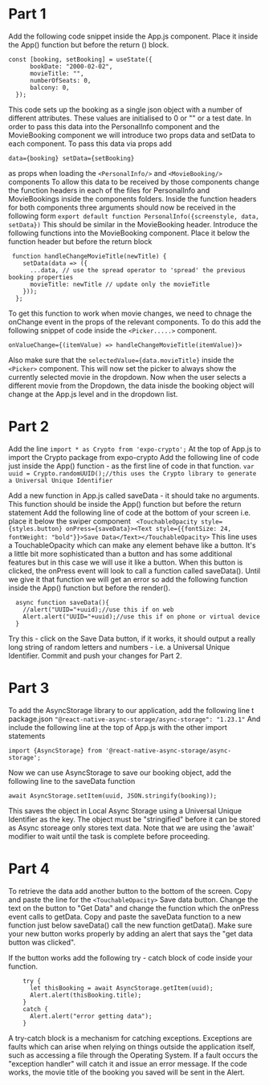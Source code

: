 # Part 1
Add the following code snippet inside the App.js component. Place it inside the App() function but before the return () block.
```
const [booking, setBooking] = useState({
      bookDate: "2000-02-02",
      movieTitle: "",
      numberOfSeats: 0,
      balcony: 0,
  });
```
This code sets up the booking as a single json object with a number of different attributes. These values are initialised to 0 or "" or a test date. In order to pass this data into the PersonalInfo component and the MovieBooking component we will introduce two props data and setData to each component. To pass this data via props add
```
data={booking} setData={setBooking}
```
as props when loading the ```<PersonalInfo/>``` and ```<MovieBooking/>``` components
To allow this data to be received by those components change the function headers in each of the files for PersonalInfo and MovieBookings inside the components folders.
Inside the function headers for both components three arguments should now be received in the following form
```export default function PersonalInfo({screenstyle, data, setData})```
This should be similar in the MovieBooking header. 
Introduce the following functions into the MovieBooking component. Place it below the function header but before the return block
```
 function handleChangeMovieTitle(newTitle) {
    setData(data => ({
      ...data, // use the spread operator to 'spread' the previous booking properties
      movieTitle: newTitle // update only the movieTitle
    }));
  };
```
To get this function to work when movie changes, we need to chnage the onChange event in the props of the relevant components. To do this add the following snippet of code inside the ```<Picker.....>``` component.
```
onValueChange={(itemValue) => handleChangeMovieTitle(itemValue)}>
```
Also make sure that the ```selectedValue={data.movieTitle}``` inside the ```<Picker>``` component. This will now set the picker to always show the currently selected movie in the dropdown. Now when the user selects a different movie from the Dropdown, the data inisde the booking object will change at the App.js level and in the dropdown list.

# Part 2
Add the line 
```import * as Crypto from 'expo-crypto';```
At the top of App.js to import the Crypto package from expo-crypto
Add the following line of code just inside the App() function - as the first line of code in that function.
```var uuid = Crypto.randomUUID();//this uses the Crypto library to generate a Universal Unique Identifier```

Add a new function in App.js called saveData - it should take no arguments. This function should be inside the App() function but before the return statement
Add the following line of code at the bottom of your screen i.e. place it below the swiper component
``` <TouchableOpacity style={styles.button} onPress={saveData}><Text style={{fontSize: 24, fontWeight: "bold"}}>Save Data</Text></TouchableOpacity>```
This line uses a TouchableOpacity which can make any element behave like a button. It's a little bit more sophisticated than a button and has some additional features but in this case we will use it like a button.
When this button is clicked, the onPress event will look to call a function called saveData(). Until we give it that function we will get an error so add the following function inside the App() function but before the render().
```
  async function saveData(){
    //alert("UUID="+uuid);//use this if on web
    Alert.alert("UUID="+uuid);//use this if on phone or virtual device
  }
```
Try this - click on the Save Data button, if it works, it should output a really long string of random letters and numbers - i.e. a Universal Unique Identifier. Commit and push your changes for Part 2.

# Part 3
To add the AsyncStorage library to our application, add the following line t package.json
```"@react-native-async-storage/async-storage": "1.23.1"```
And include the following line at the top of App.js with the other import statements

```import {AsyncStorage} from '@react-native-async-storage/async-storage';```

Now we can use AsyncStorage to save our booking object, add the following line to the saveData function
```
await AsyncStorage.setItem(uuid, JSON.stringify(booking));
```
This saves the object in Local Async Storage using a Universal Unique Identifier as the key. The object must be "stringified" before it can be stored as Async storeage only stores text data. Note that we are using the 'await' modifier to wait until the task is complete before proceeding.

# Part 4
To retrieve the data add another button to the bottom of the screen. Copy and paste the line for the ```<TouchableOpacity>``` Save data button. Change the text on the button to "Get Data" and change the function which the onPress event calls to getData.
Copy and paste the saveData function to a new function just below saveData() call the new function getData(). Make sure your new button works properly by adding an alert that says the "get data button was clicked".

If the button works add the following try - catch block of code inside your function.
```
    try {
      let thisBooking = await AsyncStorage.getItem(uuid);
      Alert.alert(thisBooking.title);
    }
    catch {
      Alert.alert("error getting data");
    }
```
A try-catch block is a mechanism for catching exceptions. Exceptions are faults which can arise when relying on things outside the application itself, such as accessing a file through the Operating System. If a fault occurs the "exception handler" will catch it and issue an error message. If the code works, the movie title of the booking you saved will be sent in the Alert.

